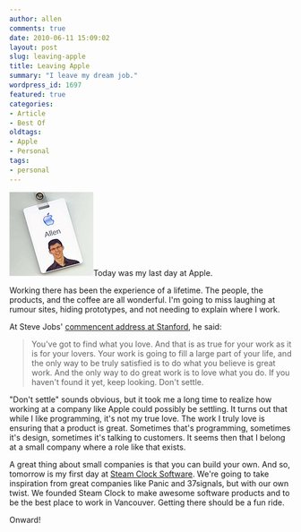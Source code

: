 ```yaml
---
author: allen
comments: true
date: 2010-06-11 15:09:02
layout: post
slug: leaving-apple
title: Leaving Apple
summary: "I leave my dream job."
wordpress_id: 1697
featured: true
categories:
- Article
- Best Of
oldtags:
- Apple
- Personal
tags:
- personal
---
```


![](/images/wp-uploads/2010/06/badge.jpg)Today was my last day at Apple.

Working there has been the experience of a lifetime. The people, the products, and the coffee are all wonderful. I'm going to miss laughing at rumour sites, hiding prototypes, and not needing to explain where I work.

At Steve Jobs' [commencent address at Stanford](http://www.youtube.com/watch?v=Hd_ptbiPoXM), he said:



> You've got to find what you love. And that is as true for your work as it is for your lovers. Your work is going to fill a large part of your life, and the only way to be truly satisfied is to do what you believe is great work. And the only way to do great work is to love what you do. If you haven't found it yet, keep looking. Don't settle.



"Don't settle" sounds obvious, but it took me a long time to realize how working at a company like Apple could possibly be settling. It turns out that while I like programming, it's not my true love. The work I truly love is ensuring that a product is great. Sometimes that's programming, sometimes it's design, sometimes it's talking to customers. It seems then that I belong at a small company where a role like that exists.

A great thing about small companies is that you can build your own. And so, tomorrow is my first day at [Steam Clock Software](http://www.steamclocksoftware.com/). We're going to take inspiration from great companies like Panic and 37signals, but with our own twist. We founded Steam Clock to make awesome software products and to be the best place to work in Vancouver. Getting there should be a fun ride.

Onward!
